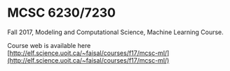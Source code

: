 # MCSC 6230/7230

Fall 2017, Modeling and Computational Science, Machine Learning Course.

Course web is available here [http://elf.science.uoit.ca/~faisal/courses/f17/mcsc-ml/](http://elf.science.uoit.ca/~faisal/courses/f17/mcsc-ml/)
